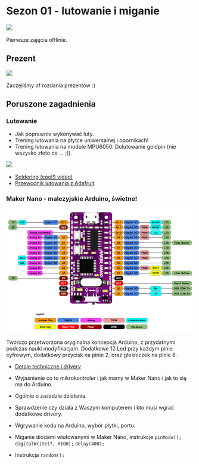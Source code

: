 # Sezon 01 - lutowanie i miganie

![](offline01.jpg)

Pierwsze zajęcia offlinie. 

## Prezent

![](../foto/zestaw.jpg)

Zaczęliśmy of rozdania prezentów :)

## Poruszone zagadnienia

### Lutowanie
- Jak poprawnie wykonywać luty.
- Trening lutowania na płytce uniwersalnej i opornikach!
- Trening lutowania na module MPU6050. Dolutowanie goldpin (nie wszysko złoto co … ;)).

![](goldpin.jpg)

- [Soldering (cool!) video)](https://youtu.be/QKbJxytERvg)
- [Przewodnik lutowania z Adafruit](https://learn.adafruit.com/adafruit-guide-excellent-soldering)

### Maker Nano - malezyjskie Arduino, świetne!
![](../foto/maker-nano-pinout.png)


Twórczo przetworzona oryginalna koncepcja Arduino, z przydatnymi  podczas nauki modyfikacjam. Dodatkowe 12 Led przy każdym pinie cyfrowym, dodatkowy przycisk na pinie 2, oraz głośniczek na pinie 8.

- [Detale techniczne i drivery](https://www.cytron.io/p-maker-nano-simplifying-arduino-for-projects)


- Wyjaśnienie co to mikrokontroler i jak mamy w Maker Nano i jak to się ma do Arduino. 
- Ogólnie o zasadzie działania.
- Sprawdzenie czy działa z Waszym komputerem i kto musi wgrać dodatkowe drivery. 
- Wgrywanie kodu na Arduino, wybór płytki, portu.
- Miganie diodami wlutowanymi w Maker Nano, instrukcje `pinMode();` `digitalWrite(7, HIGH);` `delay(400);`
- Instrukcja `random();`





